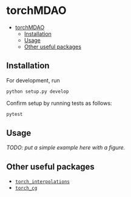 # torchMDAO

- [torchMDAO](#torchmdao)
  - [Installation](#installation)
  - [Usage](#usage)
  - [Other useful packages](#other-useful-packages)

## Installation

For development, run

```bash
python setup.py develop
```

Confirm setup by running tests as follows:

```bash
pytest
```

## Usage

_TODO: put a simple example here with a figure._

## Other useful packages

- [`torch_interpolations`](https://github.com/sbarratt/torch_interpolations)
- [`torch_cg`](https://github.com/sbarratt/torch_cg)
